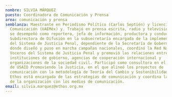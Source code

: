 ```yaml
---
nombre: SILVIA MÁRQUEZ
puesto: Coordinadora de Comunicación y Prensa
area: comunicación y prensa
semblanza: Maestrante en Periodismo Político (Carlos Septién) y licenciada en
  Comunicación (UAEMéx) y. Trabajó en prensa escrita, radio y televisión donde
  se desempeñó como reportera, jefa de información, productora y conductora. Fue
  Subdirectora de Difusión en la subsecretaría encargada de la implementación
  del Sistema de Justicia Penal, dependiente de la Secretaría de Gobernación,
  donde diseñó y puso en marcha campañas nacionales, coordinó la Red Nacional de
  Voceros del Sistema de Justicia Penal y promovió las relaciones entre
  instituciones de gobierno, agencias de cooperación internacional y
  organizaciones de la sociedad civil. Participó como consultora en el programa
  de USAID Promoviendo la Justicia, en el que alineó los proyectos de
  comunicación con la metodología de Teoría del Cambio y Sostenibilidad. En
  Ethos está encargada de las estrategias de comunicación y coordina la relación
  de la organización con los medios de comunicación.
email: silvia.marquez@ethos.org.mx
---
```


